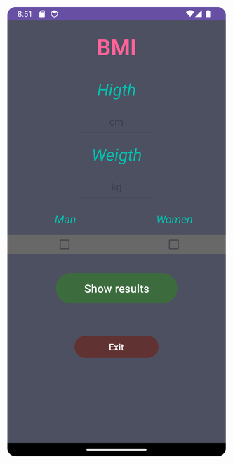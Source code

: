 ![First](https://github.com/alraune91/Android-Studio-project-temporary-9/blob/main/Screenshot_BMI.png)
